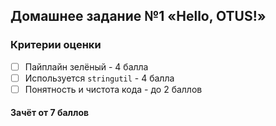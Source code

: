 ## Домашнее задание №1 «Hello, OTUS!»

### Критерии оценки
- [ ] Пайплайн зелёный - 4 балла
- [ ] Используется `stringutil` - 4 балла
- [ ] Понятность и чистота кода - до 2 баллов

#### Зачёт от 7 баллов
